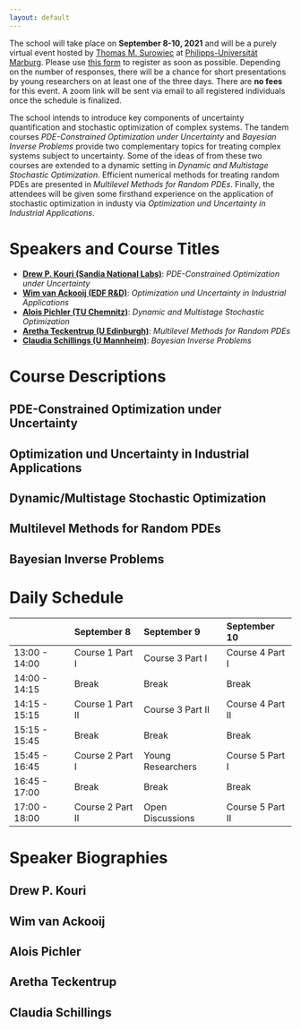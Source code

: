 ```yaml
---
layout: default
---
```


The school will take place on **September 8-10, 2021** and will be a purely virtual event hosted by [Thomas M. Surowiec](https://www.mathematik.uni-marburg.de/~surowiec/) at [Philipps-Universität Marburg](https://www.uni-marburg.de/de).  Please use [this form](https://forms.gle/kQrbpkTYHJwCYxDr7) to register as soon as possible. Depending on the number of responses, there will be a chance for short presentations by young researchers on at least one of the three days. There are **no fees** for this event. A zoom link will be sent via email to all registered individuals once the schedule is finalized. 


The school intends to introduce key components of uncertainty quantification and stochastic optimization of complex systems. The tandem courses _PDE-Constrained Optimization under Uncertainty_ and _Bayesian Inverse Problems_ provide two complementary topics for treating complex systems subject to uncertainty. Some of the ideas of from these two courses are extended to a dynamic setting in _Dynamic and Multistage Stochastic Optimization_. Efficient numerical methods for treating random PDEs are presented in _Multilevel Methods for Random PDEs_. Finally, the attendees will be given some firsthand experience on the application of stochastic optimization in industy via _Optimization und Uncertainty in Industrial Applications_.

# Speakers and Course Titles

*   [**Drew P. Kouri (Sandia National Labs)**](https://cfwebprod.sandia.gov/cfdocs/CompResearch/templates/insert/profile.cfm?dpkouri): _PDE-Constrained Optimization under Uncertainty_ 
*   [**Wim van Ackooij (EDF R&D)**](https://www.researchgate.net/profile/Wim-Ackooij): _Optimization und Uncertainty in Industrial Applications_
*   [**Alois Pichler (TU Chemnitz)**](https://www-user.tu-chemnitz.de/~alopi/): _Dynamic and Multistage Stochastic Optimization_
*   [**Aretha Teckentrup (U Edinburgh)**](https://www.maths.ed.ac.uk/~ateckent/): _Multilevel Methods for Random PDEs_
*   [**Claudia Schillings (U Mannheim)**](https://www.wim.uni-mannheim.de/schillings/): _Bayesian Inverse Problems_

# Course Descriptions

## PDE-Constrained Optimization under Uncertainty
## Optimization und Uncertainty in Industrial Applications
## Dynamic/Multistage Stochastic Optimization
## Multilevel Methods for Random PDEs
## Bayesian Inverse Problems

# Daily Schedule

|               | September 8       | September 9       | September 10       |
|:--------------|:------------------|:------------------| :------------------|
| 13:00 - 14:00 | Course 1 Part I   | Course 3 Part I   |  Course 4 Part I   | 
| 14:00 - 14:15 | Break             | Break             |  Break             | 
| 14:15 - 15:15 | Course 1 Part II  | Course 3 Part II  |  Course 4 Part II  | 
| 15:15 - 15:45 | Break             | Break             |  Break             | 
| 15:45 - 16:45 | Course 2 Part I   | Young Researchers |  Course 5 Part I   | 
| 16:45 - 17:00 | Break             | Break             |  Break             | 
| 17:00 - 18:00 | Course 2 Part II  | Open Discussions  |  Course 5 Part II  | 

# Speaker Biographies

## Drew P. Kouri
## Wim van Ackooij
## Alois Pichler
## Aretha Teckentrup
## Claudia Schillings

<!--
Text can be **bold**, _italic_, or ~~strikethrough~~.

[Link to another page](./another-page.html).

There should be whitespace between paragraphs.

There should be whitespace between paragraphs. We recommend including a README, or a file with information about your project.

# Header 1

This is a normal paragraph following a header. GitHub is a code hosting platform for version control and collaboration. It lets you and others work together on projects from anywhere.

## Header 2

> This is a blockquote following a header.
>
> When something is important enough, you do it even if the odds are not in your favor.

### Header 3

```js
// Javascript code with syntax highlighting.
var fun = function lang(l) {
  dateformat.i18n = require('./lang/' + l)
  return true;
}
```

```ruby
# Ruby code with syntax highlighting
GitHubPages::Dependencies.gems.each do |gem, version|
  s.add_dependency(gem, "= #{version}")
end
```

#### Header 4

*   This is an unordered list following a header.
*   This is an unordered list following a header.
*   This is an unordered list following a header.

##### Header 5

1.  This is an ordered list following a header.
2.  This is an ordered list following a header.
3.  This is an ordered list following a header.

###### Header 6

| head1        | head two          | three |
|:-------------|:------------------|:------|
| ok           | good swedish fish | nice  |
| out of stock | good and plenty   | nice  |
| ok           | good `oreos`      | hmm   |
| ok           | good `zoute` drop | yumm  |

### There's a horizontal rule below this.

* * *

### Here is an unordered list:

*   Item foo
*   Item bar
*   Item baz
*   Item zip

### And an ordered list:

1.  Item one
1.  Item two
1.  Item three
1.  Item four

### And a nested list:

- level 1 item
  - level 2 item
  - level 2 item
    - level 3 item
    - level 3 item
- level 1 item
  - level 2 item
  - level 2 item
  - level 2 item
- level 1 item
  - level 2 item
  - level 2 item
- level 1 item

### Small image

![Octocat](https://github.githubassets.com/images/icons/emoji/octocat.png)

### Large image

![Branching](https://guides.github.com/activities/hello-world/branching.png)


### Definition lists can be used with HTML syntax.

<dl>
<dt>Name</dt>
<dd>Godzilla</dd>
<dt>Born</dt>
<dd>1952</dd>
<dt>Birthplace</dt>
<dd>Japan</dd>
<dt>Color</dt>
<dd>Green</dd>
</dl>

```
Long, single-line code blocks should not wrap. They should horizontally scroll if they are too long. This line should be long enough to demonstrate this.
```

```
The final element.
```
-->

